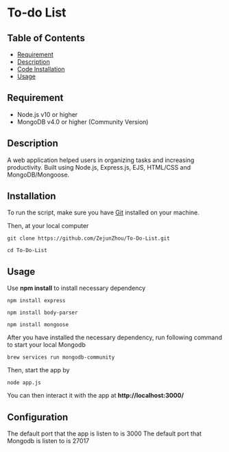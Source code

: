 # To-do List

## Table of Contents
- [Requirement](#requirement)
- [Description](#description)
- [Code Installation](#installation)
- [Usage](#usage)

## Requirement

* Node.js v10 or higher
* MongoDB v4.0 or higher (Community Version)

## Description

A web application helped users in organizing tasks and increasing productivity. Built using Node.js, Express.js, EJS, HTML/CSS and MongoDB/Mongoose. 

## Installation

To run the script, make sure you have [Git](https://git-scm.com/book/en/v2/Getting-Started-Installing-Git) installed on your machine.

Then, at your local computer

```
git clone https://github.com/ZejunZhou/To-Do-List.git

cd To-Do-List
```
## Usage

Use **npm install** to install necessary dependency

```
npm install express

npm install body-parser

npm install mongoose
```

After you have installed the necessary dependency, run following command to start your local Mongodb 

```
brew services run mongodb-community
```

Then, start the app by

```
node app.js
```

You can then interact it with the app at **http://localhost:3000/**


## Configuration

The default port that the app is listen to is 3000
The default port that Mongodb is listen to is 27017








